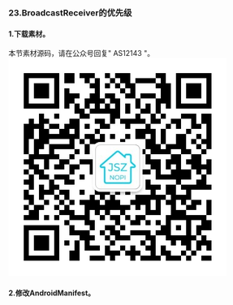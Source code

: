 ### 23.BroadcastReceiver的优先级
#### 1.下载素材。
本节素材源码，请在公众号回复" AS12143 "。
![title](https://raw.githubusercontent.com/JSZNopi/JSZImage/master/gitnote/2019/10/30/WXCODE-1572446034519.jpeg)

#### 2.修改AndroidManifest。
```java

```
